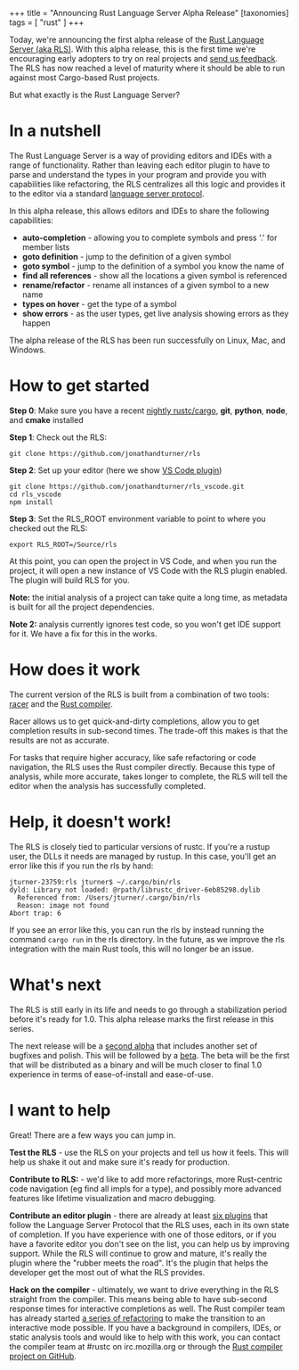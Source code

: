 +++
title = "Announcing Rust Language Server Alpha Release" 
[taxonomies]
tags = [ "rust" ]
+++

Today, we're announcing the first alpha release of the [Rust Language Server (aka RLS)](https://github.com/jonathandturner/rls).  With this alpha release, this is the first time we're encouraging early adopters to try on real projects and [send us feedback](https://github.com/jonathandturner/rls/issues).  The RLS has now reached a level of maturity where it should be able to run against most Cargo-based Rust projects.

But what exactly is the Rust Language Server?

# In a nutshell

The Rust Language Server is a way of providing editors and IDEs with a range of functionality.  Rather than leaving each editor plugin to have to parse and understand the types in your program and provide you with capabilities like refactoring, the RLS centralizes all this logic and provides it to the editor via a standard [language server protocol](https://github.com/Microsoft/language-server-protocol).

In this alpha release, this allows editors and IDEs to share the following capabilities:

* **auto-completion** - allowing you to complete symbols and press '.' for member lists
* **goto definition** - jump to the definition of a given symbol
* **goto symbol** - jump to the definition of a symbol you know the name of
* **find all references** - show all the locations a given symbol is referenced
* **rename/refactor** - rename all instances of a given symbol to a new name
* **types on hover** - get the type of a symbol
* **show errors** - as the user types, get live analysis showing errors as they happen

The alpha release of the RLS has been run successfully on Linux, Mac, and Windows.

# How to get started

**Step 0**: Make sure you have a recent [nightly rustc/cargo](https://www.rust-lang.org/en-US/other-installers.html), **git**, **python**, **node**, and **cmake** installed

**Step 1**: Check out the RLS:

```
git clone https://github.com/jonathandturner/rls
```

**Step 2**: Set up your editor (here we show [VS Code plugin](https://github.com/jonathandturner/rls_vscode))

```
git clone https://github.com/jonathandturner/rls_vscode.git
cd rls_vscode
npm install
```

**Step 3**: Set the RLS_ROOT environment variable to point to where you checked out the RLS:

```
export RLS_ROOT=/Source/rls
```

At this point, you can open the project in VS Code, and when you run the project, it will open a new instance of VS Code with the RLS plugin enabled.  The plugin will build RLS for you.

**Note:** the initial analysis of a project can take quite a long time, as metadata is built for all the project dependencies.

**Note 2:** analysis currently ignores test code, so you won't get IDE support for it.  We have a fix for this in the works.

# How does it work

The current version of the RLS is built from a combination of two tools: [racer](https://github.com/phildawes/racer) and the [Rust compiler](https://github.com/rust-lang/rust/).

Racer allows us to get quick-and-dirty completions, allow you to get completion results in sub-second times.  The trade-off this makes is that the results are not as accurate.

For tasks that require higher accuracy, like safe refactoring or code navigation, the RLS uses the Rust compiler directly.  Because this type of analysis, while more accurate, takes longer to complete, the RLS will tell the editor when the analysis has successfully completed.

# Help, it doesn't work!

The RLS is closely tied to particular versions of rustc.  If you're a rustup user, the DLLs it needs are managed by rustup.  In this case, you'll get an error like this if you run the rls by hand:

```
jturner-23759:rls jturner$ ~/.cargo/bin/rls 
dyld: Library not loaded: @rpath/librustc_driver-6eb85298.dylib
  Referenced from: /Users/jturner/.cargo/bin/rls
  Reason: image not found
Abort trap: 6
```

If you see an error like this, you can run the rls by instead running the command `cargo run` in the rls directory.  In the future, as we improve the rls integration with the main Rust tools, this will no longer be an issue.

# What's next

The RLS is still early in its life and needs to go through a stabilization period before it's ready for 1.0.  This alpha release marks the first release in this series.

The next release will be a [second alpha](https://github.com/jonathandturner/rls/milestone/3) that includes another set of bugfixes and polish.  This will be followed by a [beta](https://github.com/jonathandturner/rls/milestone/4).  The beta will be the first that will be distributed as a binary and will be much closer to final 1.0 experience in terms of ease-of-install and ease-of-use.

# I want to help

Great!  There are a few ways you can jump in.

**Test the RLS** - use the RLS on your projects and tell us how it feels.  This will help us shake it out and make sure it's ready for production.

**Contribute to RLS:** - we'd like to add more refactorings, more Rust-centric code navigation (eg find all impls for a type), and possibly more advanced features like lifetime visualization and macro debugging.

**Contribute an editor plugin** - there are already at least [six plugins](http://langserver.org/) that follow the Language Server Protocol that the RLS uses, each in its own state of completion.  If you have experience with one of those editors, or if you have a favorite editor you don't see on the list, you can help us by improving support.  While the RLS will continue to grow and mature, it's really the plugin where the "rubber meets the road".  It's the plugin that helps the developer get the most out of what the RLS provides.

**Hack on the compiler** - ultimately, we want to drive everything in the RLS straight from the compiler.  This means being able to have sub-second response times for interactive completions as well.  The Rust compiler team has already started [a series of refactoring](https://github.com/rust-lang/rust/pull/37400) to make the transition to an interactive mode possible.  If you have a background in compilers, IDEs, or static analysis tools and would like to help with this work, you can contact the compiler team at #rustc on irc.mozilla.org or through the [Rust compiler project on GitHub](https://github.com/rust-lang/rust/).
